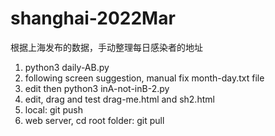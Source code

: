 # shanghai-2022Mar

根据上海发布的数据，手动整理每日感染者的地址
1. python3 daily-AB.py
2. following screen suggestion, manual fix month-day.txt file
3. edit then python3 inA-not-inB-2.py
4. edit, drag and test drag-me.html and sh2.html
5. local: git push
6. web server, cd root folder: git pull
